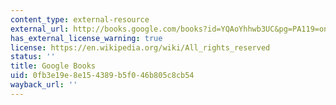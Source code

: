 ```yaml
---
content_type: external-resource
external_url: http://books.google.com/books?id=YQAoYhhwb3UC&pg=PA119=onepage
has_external_license_warning: true
license: https://en.wikipedia.org/wiki/All_rights_reserved
status: ''
title: Google Books
uid: 0fb3e19e-8e15-4389-b5f0-46b805c8cb54
wayback_url: ''
---
```

